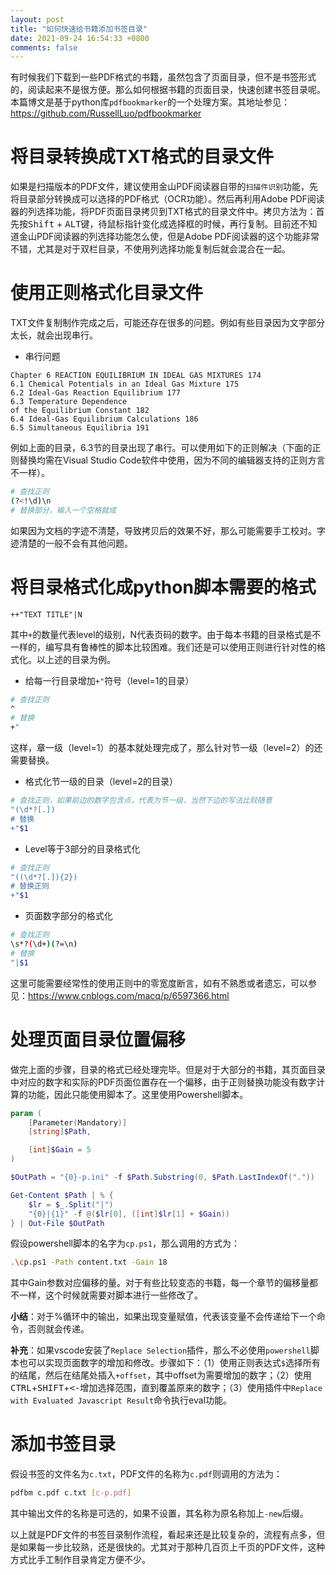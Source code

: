 ```yaml
---
layout: post
title: "如何快速给书籍添加书签目录"
date: 2021-09-24 16:54:33 +0800
comments: false
---
```


有时候我们下载到一些PDF格式的书籍，虽然包含了页面目录，但不是书签形式的，阅读起来不是很方便。那么如何根据书籍的页面目录，快速创建书签目录呢。本篇博文是基于python库`pdfbookmarker`的一个处理方案。其地址参见：<https://github.com/RussellLuo/pdfbookmarker>

# 将目录转换成TXT格式的目录文件

如果是扫描版本的PDF文件，建议使用金山PDF阅读器自带的`扫描件识别`功能，先将目录部分转换成可以选择的PDF格式（OCR功能）。然后再利用Adobe PDF阅读器的列选择功能，将PDF页面目录拷贝到TXT格式的目录文件中。拷贝方法为：首先按<kbd>Shift</kbd> + <kbd>ALT</kbd>键，待鼠标指针变化成选择框的时候，再行复制。目前还不知道金山PDF阅读器的列选择功能怎么使，但是Adobe PDF阅读器的这个功能非常不错，尤其是对于双栏目录，不使用列选择功能复制后就会混合在一起。

# 使用正则格式化目录文件

TXT文件复制制作完成之后，可能还存在很多的问题。例如有些目录因为文字部分太长，就会出现串行。

- 串行问题

```text
Chapter 6 REACTION EQUILIBRIUM IN IDEAL GAS MIXTURES 174
6.1 Chemical Potentials in an Ideal Gas Mixture 175
6.2 Ideal-Gas Reaction Equilibrium 177
6.3 Temperature Dependence
of the Equilibrium Constant 182
6.4 Ideal-Gas Equilibrium Calculations 186
6.5 Simultaneous Equilibria 191
```

例如上面的目录，6.3节的目录出现了串行。可以使用如下的正则解决（下面的正则替换均需在Visual Studio Code软件中使用，因为不同的编辑器支持的正则方言不一样）。

```bash
# 查找正则
(?<!\d)\n
# 替换部分，输入一个空格就成
```

如果因为文档的字迹不清楚，导致拷贝后的效果不好，那么可能需要手工校对。字迹清楚的一般不会有其他问题。

# 将目录格式化成python脚本需要的格式

```text
++"TEXT TITLE"|N
```
其中`+`的数量代表level的级别，N代表页码的数字。由于每本书籍的目录格式是不一样的，编写具有鲁棒性的脚本比较困难。我们还是可以使用正则进行针对性的格式化。以上述的目录为例。

- 给每一行目录增加`+"`符号（level=1的目录）

```bash
# 查找正则
^
# 替换
+"
```

这样，章一级（level=1）的基本就处理完成了，那么针对节一级（level=2）的还需要替换。

- 格式化节一级的目录（level=2的目录）

```bash
# 查找正则，如果前边的数字包含点，代表为节一级，当然下边的写法比较随意
"(\d*?[.])
# 替换
+"$1
```

- Level等于3部分的目录格式化

```bash
# 查找正则
"((\d*?[.]){2})
# 替换正则
+"$1
```

- 页面数字部分的格式化

```bash
# 查找正则
\s*?(\d+)(?=\n)
# 替换
"|$1
```

这里可能需要经常性的使用正则中的零宽度断言，如有不熟悉或者遗忘，可以参见：<https://www.cnblogs.com/macq/p/6597366.html>

# 处理页面目录位置偏移

做完上面的步骤，目录的格式已经处理完毕。但是对于大部分的书籍，其页面目录中对应的数字和实际的PDF页面位置存在一个偏移，由于正则替换功能没有数字计算的功能，因此只能使用脚本了。这里使用Powershell脚本。


```powershell
param (
    [Parameter(Mandatory)]
    [string]$Path,

    [int]$Gain = 5
)

$OutPath = "{0}-p.ini" -f $Path.Substring(0, $Path.LastIndexOf("."))

Get-Content $Path | % {
    $lr = $_.Split("|")
    "{0}|{1}" -f @($lr[0], ([int]$lr[1] + $Gain))
} | Out-File $OutPath
```

假设powershell脚本的名字为`cp.ps1`，那么调用的方式为：

```bash
.\cp.ps1 -Path content.txt -Gain 18
```

其中Gain参数对应偏移的量。对于有些比较变态的书籍，每一个章节的偏移量都不一样，这个时候就需要对脚本进行一些修改了。

**小结**：对于%循环中的输出，如果出现变量赋值，代表该变量不会传递给下一个命令，否则就会传递。

**补充**：如果vscode安装了`Replace Selection`插件，那么不必使用`powershell`脚本也可以实现页面数字的增加和修改。步骤如下：（1）使用正则表达式`$`选择所有的结尾，然后在结尾处插入`+offset`，其中offset为需要增加的数字；（2）使用<kbd>CTRL</kbd>+<kbd>SHIFT</kbd>+<kbd><-</kbd>增加选择范围，直到覆盖原来的数字；（3）使用插件中`Replace with Evaluated Javascript Result`命令执行eval功能。

# 添加书签目录

假设书签的文件名为`c.txt`，PDF文件的名称为`c.pdf`则调用的方法为：

```bash
pdfbm c.pdf c.txt [c-p.pdf]
```

其中输出文件的名称是可选的，如果不设置，其名称为原名称加上`-new`后缀。

以上就是PDF文件的书签目录制作流程，看起来还是比较复杂的，流程有点多，但是如果每一步比较熟，还是很快的。尤其对于那种几百页上千页的PDF文件，这种方式比手工制作目录肯定方便不少。
